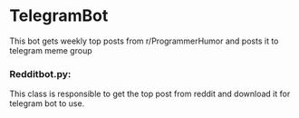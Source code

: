 # TelegramBot
This bot gets weekly top posts from r/ProgrammerHumor and posts it to telegram meme group

### Redditbot.py:
  This class is responsible to get the top post from reddit and download it for telegram bot to use.


